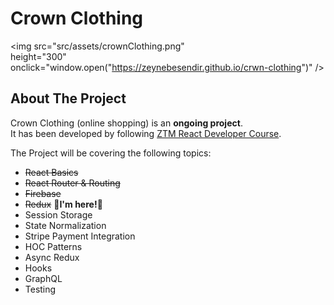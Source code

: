 # Crown Clothing

<img 
  src="src/assets/crownClothing.png"  
  height="300" 
  onclick="window.open("https://zeynebesendir.github.io/crwn-clothing")"
/>

## About The Project

Crown Clothing (online shopping) is an **ongoing project**.
<br/>
It has been developed by following [ZTM React Developer Course](https://www.udemy.com/course/complete-react-developer-zero-to-mastery/).

The Project will be covering the following topics:
 * ~~React Basics~~
 * ~~React Router & Routing~~
 * ~~Firebase~~
 * ~~Redux~~    **👋I'm here!👋**
 * Session Storage
 * State Normalization
 * Stripe Payment Integration
 * HOC Patterns
 * Async Redux
 * Hooks
 * GraphQL
 * Testing
